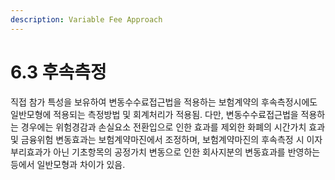 ```yaml
---
description: Variable Fee Approach
---
```


# 6.3 후속측정

직접 참가 특성을 보유하여 변동수수료접근법을 적용하는 보험계약의 후속측정시에도 일반모형에 적용되는 측정방법 및 회계처리가 적용됨. 다만, 변동수수료접근법을 적용하는 경우에는 위험경감과 손실요소 전환입으로 인한 효과를 제외한 화폐의 시간가치 효과 및 금융위험 변동효과는 보험계약마진에서 조정하며, 보험계약마진의 후속측정 시 이자부리효과가 아닌 기초항목의 공정가치 변동으로 인한 회사지분의 변동효과를 반영하는 등에서 일반모형과 차이가 있음.&#x20;
